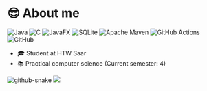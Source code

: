 # 😎 About me
![Java](https://img.shields.io/badge/java-%23ED8B00.svg?style=plastic&logo=openjdk&logoColor=white) ![C](https://img.shields.io/badge/c-%2300599C.svg?style=plastic&logo=c&logoColor=white) ![JavaFX](https://img.shields.io/badge/javafx-%23FF0000.svg?style=plastic&logo=javafx&logoColor=white) ![SQLite](https://img.shields.io/badge/sqlite-%2307405e.svg?style=plastic&logo=sqlite&logoColor=white) ![Apache Maven](https://img.shields.io/badge/Apache%20Maven-C71A36?style=plastic&logo=Apache%20Maven&logoColor=white) ![GitHub Actions](https://img.shields.io/badge/github%20actions-%232671E5.svg?style=plastic&logo=githubactions&logoColor=white) ![GitHub](https://img.shields.io/badge/github-%23121011.svg?style=plastic&logo=github&logoColor=white)
- 🎓 Student at HTW Saar
- 📚 Practical computer science (Current semester: 4)



<picture>
  <source media="(prefers-color-scheme: dark)" srcset="https://raw.githubusercontent.com/tobiasmeyhoefer/tobiasmeyhoefer/output/github-snake-dark.svg" />
  <source media="(prefers-color-scheme: light)" srcset="https://raw.githubusercontent.com/tobiasmeyhoefer/tobiasmeyhoefer/output/github-snake.svg" />
  <img alt="github-snake" src="https://raw.githubusercontent.com/tobiasmeyhoefer/tobiasmeyhoefer/output/github-snake.svg" />
</picture>

<img src="http://estruyf-github.azurewebsites.net/api/VisitorHit?user=finn4239&repo=finn4239&countColorcountColor&countColor=%237B1E7B"/>
